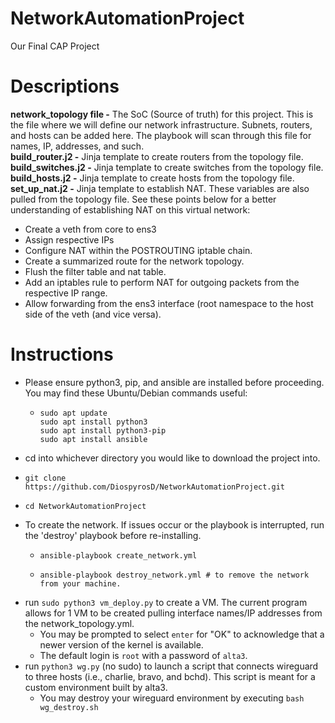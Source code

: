 # NetworkAutomationProject
Our Final CAP Project

# Descriptions
**network_topology file -** The SoC (Source of truth) for this project. This is the file where we will define our network infrastructure. Subnets, routers, and hosts can be added here. The playbook will scan through this file for names, IP, addresses, and such.\
**build_router.j2 -** Jinja template to create routers from the topology file.\
**build_switches.j2 -** Jinja template to create switches from the topology file.\
**build_hosts.j2 -** Jinja template to create hosts from the topology file.\
**set_up_nat.j2 -** Jinja template to establish NAT. These variables are also pulled from the topology file. See these points below for a better understanding of establishing NAT on this virtual network:
  * Create a veth from core to ens3
  * Assign respective IPs
  * Configure NAT within the POSTROUTING iptable chain.
  * Create a summarized route for the network topology.
  * Flush the filter table and nat table.
  * Add an iptables rule to perform NAT for outgoing packets from the respective IP range.
  * Allow forwarding from the ens3 interface (root namespace to the host side of the veth (and vice versa).

# Instructions
- Please ensure python3, pip, and ansible are installed before proceeding. You may find these Ubuntu/Debian commands useful:
  * ```shell
    sudo apt update
    sudo apt install python3
    sudo apt install python3-pip
    sudo apt install ansible
- cd into whichever directory you would like to download the project into.
- ```shell
  git clone https://github.com/DiospyrosD/NetworkAutomationProject.git
- ```shell
  cd NetworkAutomationProject
- To create the network. If issues occur or the playbook is interrupted, run the 'destroy' playbook before re-installing.
  * ```shell
    ansible-playbook create_network.yml
  * ```shell
    ansible-playbook destroy_network.yml # to remove the network from your machine.

- run `sudo python3 vm_deploy.py` to create a VM. The current program allows for 1 VM to be created pulling interface names/IP addresses from the network_topology.yml.
  * You may be prompted to select `enter` for "OK" to acknowledge that a newer version of the kernel is available.
  * The default login is `root` with a password of `alta3`.
- run `python3 wg.py` (no sudo) to launch a script that connects wireguard to three hosts (i.e., charlie, bravo, and bchd). This script is meant for a custom environment built by alta3.
  * You may destroy your wireguard environment by executing `bash wg_destroy.sh`
